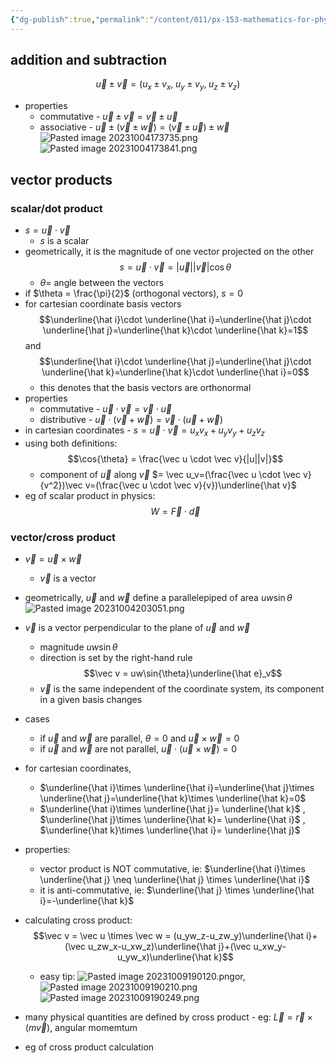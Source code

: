 ```yaml
---
{"dg-publish":true,"permalink":"/content/011/px-153-mathematics-for-physicists/term-1/px-153-a-vectors/px-153-a4-vector-operations/","noteIcon":"1","created":"2025-08-27T13:14:08.654+01:00","updated":"2024-11-26T23:12:55.000+00:00"}
---
```


## addition and subtraction
$$\vec u \pm \vec v = (u_x\pm v_x,\; u_y\pm v_y,\; u_z\pm v_z)$$
- properties
	- commutative - $\vec u \pm \vec v =\vec v \pm \vec u$
	- associative - $\vec u \pm (\vec v \pm \vec w) = (\vec v \pm \vec u) \pm \vec w$
![Pasted image 20231004173735.png](/img/user/pics/Pasted%20image%2020231004173735.png)
![Pasted image 20231004173841.png](/img/user/pics/Pasted%20image%2020231004173841.png)
## vector products
### scalar/dot product
- $s =\vec u \cdot \vec v$
	- $s$ is a scalar
- geometrically, it is the magnitude of one vector projected on the other 
$$s = \vec u \cdot \vec v = |\vec u||\vec v| \cos{\theta}$$
	- $\theta =$ angle between the vectors
- if $\theta = \frac{\pi}{2}$ (orthogonal vectors), $s=0$
- for cartesian coordinate basis vectors 
$$\underline{\hat i}\cdot \underline{\hat i}=\underline{\hat j}\cdot \underline{\hat j}=\underline{\hat k}\cdot \underline{\hat k}=1$$
	and
	$$\underline{\hat i}\cdot \underline{\hat j}=\underline{\hat j}\cdot \underline{\hat k}=\underline{\hat k}\cdot \underline{\hat i}=0$$
	- this denotes that the basis vectors are orthonormal
- properties
	- commutative - $\vec u \cdot \vec v = \vec v \cdot \vec u$
	- distributive - $\vec u \cdot (\vec v + \vec w) = \vec v \cdot (\vec u + \vec w)$
- in cartesian coordinates - $s = \vec u \cdot \vec v = u_xv_x+u_yv_y+u_zv_z$
- using both definitions:
	$$\cos{\theta} = \frac{\vec u \cdot \vec v}{|u||v|}$$
	- component of $\vec u$ along $\vec v$ $= \vec u_v=(\frac{\vec u \cdot \vec v}{v^2})\vec v=(\frac{\vec u \cdot \vec v}{v})\underline{\hat v}$
- eg of scalar product in physics:
	$$W = \vec F \cdot \vec d$$
### vector/cross product

- $\vec v = \vec u \times \vec w$
	- $\vec v$ is a vector
- geometrically, $\vec u$ and $\vec w$ define a parallelepiped of area $uw\sin{\theta}$
![Pasted image 20231004203051.png](/img/user/pics/Pasted%20image%2020231004203051.png)
- $\vec v$ is a vector perpendicular to the plane of $\vec u$ and $\vec w$
	- magnitude $uw\sin{\theta}$ 
	- direction is set by the right-hand rule $$\vec v = uw\sin{\theta}\underline{\hat e}_v$$
	- $\vec v$ is the same independent of the coordinate system, its component in a given basis changes
- cases
	- if $\vec u$ and $\vec w$ are parallel, $\theta = 0$ and $\vec u \times \vec w = 0$
	- if $\vec u$ and $\vec w$ are not parallel, $\vec u \cdot(\vec u \times \vec w) = 0$
- for cartesian coordinates,
	- $\underline{\hat i}\times \underline{\hat i}=\underline{\hat j}\times \underline{\hat j}=\underline{\hat k}\times \underline{\hat k}=0$
	- $\underline{\hat i}\times \underline{\hat j}= \underline{\hat k}$    ,     $\underline{\hat j}\times \underline{\hat k}= \underline{\hat i}$    ,     $\underline{\hat k}\times \underline{\hat i}= \underline{\hat j}$
- properties:
	- vector product is NOT commutative, ie: $\underline{\hat i}\times \underline{\hat j} \neq \underline{\hat j} \times \underline{\hat i}$
	- it is anti-commutative, ie: $\underline{\hat j} \times \underline{\hat i}=-\underline{\hat k}$
- calculating cross product:$$\vec v = \vec u \times \vec w = (u_yw_z-u_zw_y)\underline{\hat i}+(\vec u_zw_x-u_xw_z)\underline{\hat j}+(\vec u_xw_y-u_yw_x)\underline{\hat k}$$
	- easy tip:
![Pasted image 20231009190120.png](/img/user/pics/Pasted%20image%2020231009190120.png)or,
![Pasted image 20231009190210.png](/img/user/pics/Pasted%20image%2020231009190210.png)
![Pasted image 20231009190249.png](/img/user/pics/Pasted%20image%2020231009190249.png)

- many physical quantities are defined by cross product
		- eg: $\vec L = \vec r \times (m \vec v)$, angular momemtum
- eg of cross product calculation
  